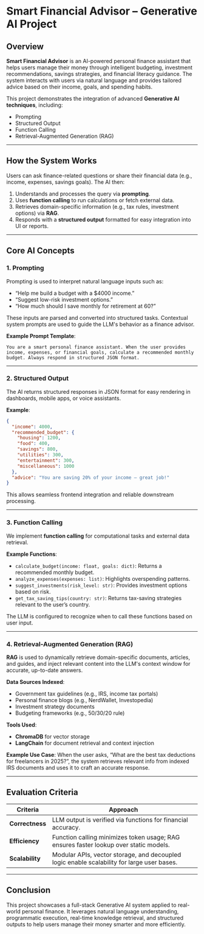 
# Smart Financial Advisor – Generative AI Project

## Overview

**Smart Financial Advisor** is an AI-powered personal finance assistant that helps users manage their money through intelligent budgeting, investment recommendations, savings strategies, and financial literacy guidance. The system interacts with users via natural language and provides tailored advice based on their income, goals, and spending habits.

This project demonstrates the integration of advanced **Generative AI techniques**, including:
- Prompting
- Structured Output
- Function Calling
- Retrieval-Augmented Generation (RAG)

---

##  How the System Works

Users can ask finance-related questions or share their financial data (e.g., income, expenses, savings goals). The AI then:

1. Understands and processes the query via **prompting**.
2. Uses **function calling** to run calculations or fetch external data.
3. Retrieves domain-specific information (e.g., tax rules, investment options) via **RAG**.
4. Responds with a **structured output** formatted for easy integration into UI or reports.

---

##  Core AI Concepts

###  1. Prompting

Prompting is used to interpret natural language inputs such as:

- “Help me build a budget with a $4000 income.”
- “Suggest low-risk investment options.”
- “How much should I save monthly for retirement at 60?”

These inputs are parsed and converted into structured tasks. Contextual system prompts are used to guide the LLM's behavior as a finance advisor.

**Example Prompt Template**:
```
You are a smart personal finance assistant. When the user provides income, expenses, or financial goals, calculate a recommended monthly budget. Always respond in structured JSON format.
```

---

###  2. Structured Output

The AI returns structured responses in JSON format for easy rendering in dashboards, mobile apps, or voice assistants.

**Example**:
```json
{
  "income": 4000,
  "recommended_budget": {
    "housing": 1200,
    "food": 400,
    "savings": 800,
    "utilities": 300,
    "entertainment": 300,
    "miscellaneous": 1000
  },
  "advice": "You are saving 20% of your income — great job!"
}
```

This allows seamless frontend integration and reliable downstream processing.

---

###  3. Function Calling

We implement **function calling** for computational tasks and external data retrieval.

**Example Functions**:
- `calculate_budget(income: float, goals: dict)`: Returns a recommended monthly budget.
- `analyze_expenses(expenses: list)`: Highlights overspending patterns.
- `suggest_investments(risk_level: str)`: Provides investment options based on risk.
- `get_tax_saving_tips(country: str)`: Returns tax-saving strategies relevant to the user’s country.

The LLM is configured to recognize when to call these functions based on user input.

---

###  4. Retrieval-Augmented Generation (RAG)

**RAG** is used to dynamically retrieve domain-specific documents, articles, and guides, and inject relevant content into the LLM's context window for accurate, up-to-date answers.

**Data Sources Indexed**:
- Government tax guidelines (e.g., IRS, income tax portals)
- Personal finance blogs (e.g., NerdWallet, Investopedia)
- Investment strategy documents
- Budgeting frameworks (e.g., 50/30/20 rule)

**Tools Used**:
- **ChromaDB** for vector storage
- **LangChain** for document retrieval and context injection

**Example Use Case**:
When the user asks, “What are the best tax deductions for freelancers in 2025?”, the system retrieves relevant info from indexed IRS documents and uses it to craft an accurate response.

---

##  Evaluation Criteria

| Criteria       | Approach |
|----------------|----------|
| **Correctness** | LLM output is verified via functions for financial accuracy. |
| **Efficiency** | Function calling minimizes token usage; RAG ensures faster lookup over static models. |
| **Scalability** | Modular APIs, vector storage, and decoupled logic enable scalability for large user bases. |

---

##  Conclusion

This project showcases a full-stack Generative AI system applied to real-world personal finance. It leverages natural language understanding, programmatic execution, real-time knowledge retrieval, and structured outputs to help users manage their money smarter and more efficiently.

